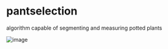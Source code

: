 # pantselection

algorithm capable of segmenting and measuring potted plants



![image](https://user-images.githubusercontent.com/101741882/236622139-1413b8ca-79b3-4a3d-b1e2-d71b10c42660.png)
